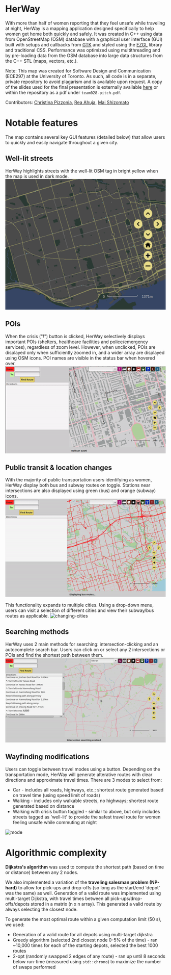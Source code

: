 # HerWay
With more than half of women reporting that they feel unsafe while traveling at night, HerWay is a mapping application designed specifically to help women get home both quickly and safely. It was created in C++ using data from OpenStreetMap (OSM) database with a graphical user interface (GUI) built with setups and callbacks from [GTK](https://docs.gtk.org/) and styled using the [EZGL](https://ug251.eecg.utoronto.ca/ece297s/ezgl_doc/index.html) library and traditional CSS. Performance was optimized using multithreading and by pre-loading data from the OSM database into large data structures from the C++ STL (maps, vectors, etc.). 

Note: This map was created for Software Design and Communication (ECE297) at the University of Toronto. As such, all code is in a separate, private repository to avoid plagarism and is available upon request. A copy of the slides used for the final presentation is externally available [here](https://docs.google.com/presentation/d/1rBmUW8rLhqVlzK6LNSPRxFUlWmQcqsgYzBfIrxKKGQI/edit?usp=sharing) or within the repository as a pdf under `team028-pitch.pdf`.

Contributors: [Christina Pizzonia](https://github.com/endothermiic), [Rea Ahuja](https://github.com/reaahuja), [Mai Shizomato](https://github.com/maishimozato)

# Notable features
The map contains several key GUI features (detailed below) that allow users to quickly and easily navigate throughout a given city. 

## Well-lit streets
HerWay highlights streets with the well-lit OSM tag in bright yellow when the map is used in dark mode. 
![well-lit](media/well-lit.png)

## POIs 
When the crisis ("!") button is clicked, HerWay selectively displays important POIs (shelters, healthcare facilities and police/emergency services), regardless of zoom level. However, when unclicked, POIs are displayed only when sufficiently zoomed in, and a wider array are displayed using OSM icons. POI names are visible in the status bar when hovered over.
![POIs](media/poi.gif)

## Public transit & location changes
With the majority of public transportation users identifying as women, HerWay display both bus and subway routes on toggle. Stations near intersections are also displayed using green (bus) and orange (subway) icons.
![transit](media/transit.gif)

This functionality expands to multiple cities. Using a drop-down menu, users can visit a selection of different cities and view their subway/bus routes as applicable. 
![changing-cities](media/change.gif)


## Searching methods 
HerWay uses 2 main methods for searching: intersection-clicking and an autocomplete search bar. Users can click on or select any 2 intersections or POIs and find the shortest path between them. 
![search](media/search.gif)

## Wayfinding modifications 
Users can toggle between travel modes using a button. Depending on the transportation mode, HerWay will generate alterative routes with clear directions and approximate travel times. There are 3 modes to select from: 
-  Car - includes all roads, highways, etc.; shortest route generated based on travel time (using speed limit of roads)
- Walking - includes only walkable streets, no highways; shortest route generated based on distance 
- Walking with crisis button toggled - similar to above, but only includes streets tagged as 'well-lit' to provide the safest travel route for women feeling unsafe while commuting at night

![mode](media/mode.gif)

# Algorithmic complexity 
**Dijkstra's algorithm** was used to compute the shortest path (based on time or distance) between any 2 nodes. 

We also implemented a variation of the **traveling salesman problem (NP-hard)** to allow for pick-ups and drop-offs (so long as the start/end 'depot' was the same) as well. Generation of a valid route was implemented using multi-target Dijkstra, with travel times between all pick-ups/drop-offs/depots stored in a matrix (n x n array). This generated a valid route by always selecting the closest node. 

To generate the most optimal route within a given computation limit (50 s), we used: 
* Generation of a valid route for all depots using multi-target dijkstra
* Greedy algorithm (selected 2nd closest node 0-5% of the time) - ran ~10,000 times for each of the starting depots, selected the best 1000 routes
* 2-opt (randomly swapped 2 edges of any route) - ran up until 8 seconds below run-time (measured using `std::chrono`) to maximize the number of swaps performed
